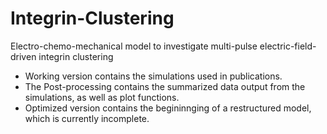 # Integrin-Clustering
Electro-chemo-mechanical model to investigate multi-pulse electric-field-driven integrin clustering

* Working version contains the simulations used in publications.
* The Post-processing contains the summarized data output from the simulations, as well as plot functions.
* Optimized version contains the begininnging of a restructured model, which is currently incomplete.

